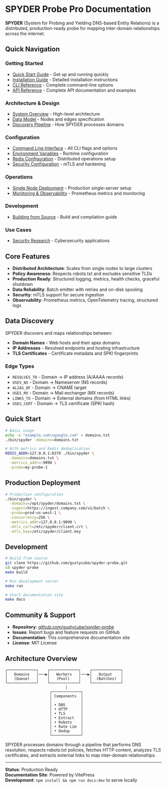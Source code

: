 # SPYDER Probe Pro Documentation

**SPYDER** (System for Probing and Yielding DNS-based Entity Relations) is a distributed, production-ready probe for mapping inter-domain relationships across the internet.

## Quick Navigation

### Getting Started
- [Quick Start Guide](guide/getting-started.md) - Get up and running quickly
- [Installation Guide](guide/installation.md) - Detailed installation instructions
- [CLI Reference](config/cli.md) - Complete command-line options
- [API Reference](api/) - Complete API documentation and examples

### Architecture & Design
- [System Overview](architecture/overview.md) - High-level architecture
- [Data Model](architecture/data-model.md) - Nodes and edges specification
- [Discovery Pipeline](architecture/pipeline.md) - How SPYDER processes domains

### Configuration
- [Command Line Interface](config/cli.md) - All CLI flags and options
- [Environment Variables](config/environment.md) - Runtime configuration
- [Redis Configuration](config/redis.md) - Distributed operations setup
- [Security Configuration](config/security.md) - mTLS and hardening

### Operations
- [Single Node Deployment](ops/single-node.md) - Production single-server setup
- [Monitoring & Observability](observability/metrics.md) - Prometheus metrics and monitoring

### Development
- [Building from Source](dev/building.md) - Build and compilation guide

### Use Cases
- [Security Research](use-cases/security.md) - Cybersecurity applications

## Core Features

- **Distributed Architecture**: Scales from single nodes to large clusters
- **Policy Awareness**: Respects robots.txt and excludes sensitive TLDs
- **Production Ready**: Structured logging, metrics, health checks, graceful shutdown
- **Data Reliability**: Batch emitter with retries and on-disk spooling
- **Security**: mTLS support for secure ingestion
- **Observability**: Prometheus metrics, OpenTelemetry tracing, structured logs

## Data Discovery

SPYDER discovers and maps relationships between:

- **Domain Names** - Web hosts and their apex domains
- **IP Addresses** - Resolved endpoints and hosting infrastructure  
- **TLS Certificates** - Certificate metadata and SPKI fingerprints

### Edge Types

- `RESOLVES_TO` - Domain → IP address (A/AAAA records)
- `USES_NS` - Domain → Nameserver (NS records)
- `ALIAS_OF` - Domain → CNAME target
- `USES_MX` - Domain → Mail exchanger (MX records)
- `LINKS_TO` - Domain → External domains (from HTML links)
- `USES_CERT` - Domain → TLS certificate (SPKI hash)

## Quick Start

```bash
# Basic usage
echo -e "example.com\ngoogle.com" > domains.txt
./bin/spyder -domains=domains.txt

# With metrics and Redis deduplication
REDIS_ADDR=127.0.0.1:6379 ./bin/spyder \
  -domains=domains.txt \
  -metrics_addr=:9090 \
  -probe=my-probe-1
```

## Production Deployment

```bash
# Production configuration
./bin/spyder \
  -domains=/opt/spyder/domains.txt \
  -ingest=https://ingest.company.com/v1/batch \
  -probe=prod-us-west-1 \
  -concurrency=256 \
  -metrics_addr=127.0.0.1:9090 \
  -mtls_cert=/etc/spyder/client.crt \
  -mtls_key=/etc/spyder/client.key
```

## Development

```bash
# Build from source
git clone https://github.com/gustycube/spyder-probe.git
cd spyder-probe
make build

# Run development server  
make run

# Start documentation site
make docs
```

## Community & Support

- **Repository**: [github.com/gustycube/spyder-probe](https://github.com/gustycube/spyder-probe)
- **Issues**: Report bugs and feature requests on GitHub
- **Documentation**: This comprehensive documentation site
- **License**: MIT License

## Architecture Overview

```
┌─────────────┐    ┌─────────────┐    ┌─────────────┐
│   Domains   │───▶│   Workers   │───▶│   Output    │
│   (Queue)   │    │   (Pool)    │    │  (Batches)  │
└─────────────┘    └─────────────┘    └─────────────┘
                           │
                    ┌─────────────┐
                    │ Components  │
                    │             │
                    │ • DNS       │
                    │ • HTTP      │
                    │ • TLS       │
                    │ • Extract   │
                    │ • Robots    │
                    │ • Rate Lim  │
                    │ • Dedup     │
                    └─────────────┘
```

SPYDER processes domains through a pipeline that performs DNS resolution, respects robots.txt policies, fetches HTTP content, analyzes TLS certificates, and extracts external links to map inter-domain relationships.

---

**Status**: Production Ready  
**Documentation Site**: Powered by VitePress  
**Development**: `npm install && npm run docs:dev` to serve locally